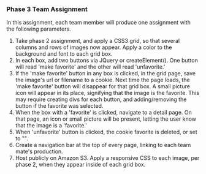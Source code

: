 ### Phase 3 Team Assignment
In this assignment, each team member will produce one assignment with the following parameters. 
1. Take phase 2 assignment, and apply a CSS3 grid, so that several columns and rows of images now appear. Apply a color to the background
and font to each grid box. 
2. In each box, add two buttons via JQuery or createElement(). One button will read 'make favorite' and the other will read 'unfavorite.'
3. If the 'make favorite' button in any box is clicked, in the grid page, save the image's url or filename to a cookie. Next time the page loads, the 'make favorite' button will disappear for that grid box. A small picture icon will appear in its place, signifying that the image is the favorite. This may require creating divs for each button, and adding/removing the button if the favorite was selected. 
4. When the box with a 'favorite' is clicked, navigate to a detail page. On that page, an icon or small picture will be present, letting the user know that the image is a 'favorite.' 
5. When 'unfavorite' button is clicked, the cookie favorite is deleted, or set to "". 
6. Create a navigation bar at the top of every page, linking to each team mate's production. 
7. Host publicly on Amazon S3. Apply a responsive CSS to each image, per phase 2, when they appear inside of each grid box. 
